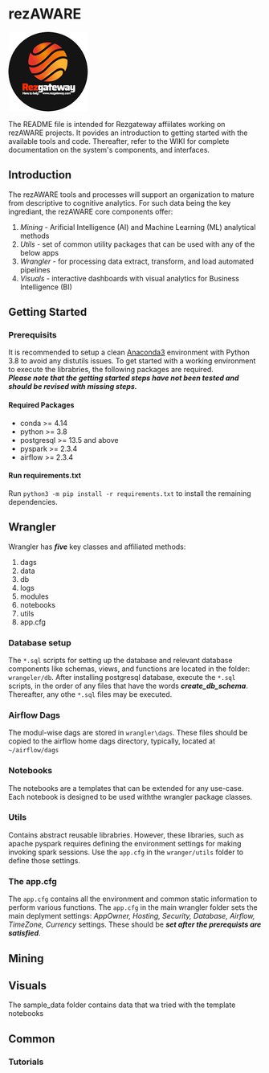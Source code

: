 # rezAWARE

![Reservation Gateway](./img/rezgate_logo.png?raw=true "RezGateway")

The README file is intended for Rezgateway affiilates working on rezAWARE projects. It povides an introduction to getting started with the available tools and code. Thereafter, refer to the WIKI for complete documentation on the system's components, and interfaces.

## Introduction

The rezAWARE tools and processes will support an organization to mature from descriptive to cognitive analytics. For such data being the key ingrediant, the rezAWARE core components offer:
1. _Mining_ - Arificial Intelligence (AI) and Machine Learning (ML) analytical methods
1. _Utils_ - set of common utility packages that can be used with any of the below apps
1. _Wrangler_ - for processing data extract, transform, and load automated pipelines
1. _Visuals_ - interactive dashboards with visual analytics for Business Intelligence (BI)

## Getting Started

### Prerequisits
It is recommended to setup a clean [Anaconda3](https://www.anaconda.com/) environment with Python 3.8 to avoid any distutils issues. To get started with a working environment to execute the librabries, the following packages are required.<br>
___Please note that the getting started steps have not been tested and should be revised with missing steps.___

#### Required Packages
* conda >= 4.14
* python >= 3.8
* postgresql >= 13.5 and above
* pyspark >= 2.3.4
* airflow >= 2.3.4

#### Run requirements.txt
Run ```python3 -m pip install -r requirements.txt``` to install the remaining dependencies.

## Wrangler
Wrangler has ___five___ key classes and affiliated methods:
1. dags
1. data
1. db
1. logs
1. modules
1. notebooks
1. utils
1. app.cfg

### Database setup
The ```*.sql``` scripts for setting up the database and relevant database components like schemas, views, and functions are located in the folder: ```wrangeler/db```. After installing postgresql database, execute the ```*.sql``` scripts, in the order of any files that have the words ___create_db_schema___. Thereafter, any othe ```*.sql``` files may be executed.

### Airflow Dags
The modul-wise dags are stored in ```wrangler\dags```. These files should be copied to the airflow home dags directory, typically, located at ```~/airflow/dags```

### Notebooks
The notebooks are a templates that can be extended for any use-case. Each notebook is designed to be used withthe wrangler package classes.

### Utils
Contains abstract reusable librabries. However, these libraries, such as apache pyspark requires defining the environment settings for making invoking spark sessions. Use the ```app.cfg``` in the ```wranger/utils``` folder to define those settings. 

### The app.cfg
The ```app.cfg``` contains all the environment and common static information to perform various functions. The ```app.cfg``` in the main wrangler folder sets the main deplyment settings: _AppOwner, Hosting, Security, Database, Airflow, TimeZone, Currency_ settings. These should be ___set after the prerequists are satisfied___. 

## Mining


## Visuals
The sample_data folder contains data that wa tried with the template notebooks

## Common


### Tutorials

### 
